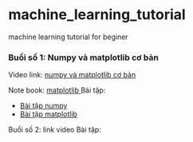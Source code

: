 # machine_learning_tutorial
machine learning tutorial for beginer

### Buổi số 1: Numpy và  matplotlib cơ bản
Video link: [numpy và matplotlib cơ bản](https://youtu.be/q0pS1nV1DII)

Note book: [matplotlib  ](https://github.com/sonnhfit/machine_learning_tutorial/blob/master/matplotlib/matplotlib-tutorial.ipynb)
Bài tập:  
- [Bài tập numpy](https://github.com/sonnhfit/machine_learning_tutorial/tree/master/numpy)
- [Bài tập matplotlib](https://github.com/sonnhfit/machine_learning_tutorial/tree/master/matplotlib)

Buổi số 2: 
link video 
Bài tập:
